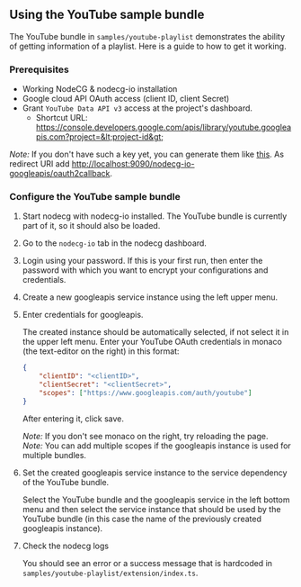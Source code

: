 ## Using the YouTube sample bundle

The YouTube bundle in `samples/youtube-playlist` demonstrates the ability of getting information of a playlist. Here is a guide to how to get it working.

### Prerequisites

-   Working NodeCG & nodecg-io installation
-   Google cloud API OAuth access (client ID, client Secret)
-   Grant `YouTube Data API v3` access at the project's dashboard.
    -   Shortcut URL: <https://console.developers.google.com/apis/library/youtube.googleapis.com?project=&lt;project-id&gt;>

_Note:_ If you don't have such a key yet, you can generate them like [this](https://developers.google.com/identity/protocols/oauth2/web-server#creatingcred). As redirect URI add <http://localhost:9090/nodecg-io-googleapis/oauth2callback>.

### Configure the YouTube sample bundle

1. Start nodecg with nodecg-io installed. The YouTube bundle is currently part of it, so it should also be loaded.

2. Go to the `nodecg-io` tab in the nodecg dashboard.

3. Login using your password. If this is your first run, then enter the password with which you want to encrypt your configurations and credentials.

4. Create a new googleapis service instance using the left upper menu.

5. Enter credentials for googleapis.

    The created instance should be automatically selected, if not select it in the upper left menu. Enter your YouTube OAuth credentials in monaco (the text-editor on the right) in this format:

    ```json
    {
        "clientID": "<clientID>",
        "clientSecret": "<clientSecret>",
        "scopes": ["https://www.googleapis.com/auth/youtube"]
    }
    ```

    After entering it, click save.

    _Note:_ If you don't see monaco on the right, try reloading the page.  
    _Note:_ You can add multiple scopes if the googleapis instance is used for multiple bundles.

6. Set the created googleapis service instance to the service dependency of the YouTube bundle.

    Select the YouTube bundle and the googleapis service in the left bottom menu and then select the service instance that should be used by the YouTube bundle (in this case the name of the previously created googleapis instance).

7. Check the nodecg logs

    You should see an error or a success message that is hardcoded in `samples/youtube-playlist/extension/index.ts`.
